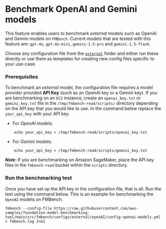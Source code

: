 # Benchmark OpenAI and Gemini models

This feature enables users to benchmark _external_ models such as OpenAI and Gemini models on `FMBench`. Current models that are tested with this feature are: `gpt-4o`, `gpt-4o-mini`, `gemini-1.5-pro` and `gemini-1.5-flash`.

Choose any configuration file from the [`external`](https://github.com/aws-samples/foundation-model-benchmarking-tool/tree/main/src/fmbench/configs/external) folder and either run these directly or use them as templates for creating new config files specific to your use-case.

### Prerequisites

To benchmark an _external_ model, the configuration file requires a model provider provided **API Key** (such as an OpenAI key or a Gemini key). If you are benchmarking on an `EC2` instance, create an `openai_key.txt` or `gemini_key.txt` file in the `/tmp/fmbench-read/scripts/` directory depending on the API key that you would like to use. In the command below replace the `your_api_key` with your API key.

- For _OpenAI_ models: 
```
    echo your_api_key > /tmp/fmbench-read/scripts/openai_key.txt
``` 

- For _Gemini_ models: 
```
    echo your_api_key > /tmp/fmbench-read/scripts/gemini_key.txt
``` 

**_Note_**: If you are benchmarking on Amazon SageMaker, place the API key files in the `fmbench-read` bucket within the `scripts` directory.

### Run the benchmarking test

Once you have set up the API key in the configuration file, that is all. Run the test using the command below. This is an example for benchmarking the `OpenAI` models on FMBench.

```{.bash}
fmbench --config-file https://raw.githubusercontent.com/aws-samples/foundation-model-benchmarking-tool/main/src/fmbench/configs/external/openAI/config-openai-models.yml > fmbench.log 2>&1
```
